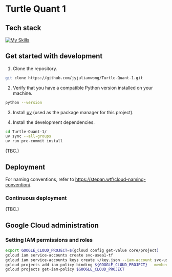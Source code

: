 # Turtle Quant 1

## Tech stack

[![My Skills](https://skillicons.dev/icons?i=docker,gcp,githubactions,py,terraform)](https://skillicons.dev)

## Get started with development

1. Clone the repository.

```bash
git clone https://github.com/jyjulianwong/Turtle-Quant-1.git
```

2. Verify that you have a compatible Python version installed on your machine.
```bash
python --version
```

3. Install [uv](https://github.com/astral-sh/uv) (used as the package manager for this project).

4. Install the development dependencies.
```bash
cd Turtle-Quant-1/
uv sync --all-groups
uv run pre-commit install
```

(TBC.)

## Deployment

For naming conventions, refer to https://stepan.wtf/cloud-naming-convention/.

### Continuous deployment

(TBC.)

## Google Cloud administration

### Setting IAM permissions and roles

```bash
export GOOGLE_CLOUD_PROJECT=$(gcloud config get-value core/project)
gcloud iam service-accounts create svc-usea1-tf
gcloud iam service-accounts keys create ~/key.json --iam-account svc-usea1-tf@${GOOGLE_CLOUD_PROJECT}.iam.gserviceaccount.com
gcloud projects add-iam-policy-binding ${GOOGLE_CLOUD_PROJECT} --member "serviceAccount:svc-usea1-tf@${GOOGLE_CLOUD_PROJECT}.iam.gserviceaccount.com" --role "roles/bigquery.user"
gcloud projects get-iam-policy $GOOGLE_CLOUD_PROJECT
```

